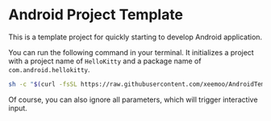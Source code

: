 # Android Project Template

This is a template project for quickly starting to develop Android application.

You can run the following command in your terminal. It initializes a project with a project name of `HelloKitty` and a package name of `com.android.hellokitty`.

```bash
sh -c "$(curl -fsSL https://raw.githubusercontent.com/xeemoo/AndroidTemplate/master/tools/install.sh)" "" --project HelloKitty --package com.android.hellokitty
```

Of course, you can also ignore all parameters, which will trigger interactive input.
